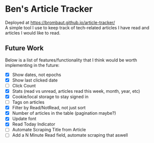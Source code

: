 # Ben's Article Tracker
Deployed at https://brombaut.github.io/article-tracker/  
A simple tool I use to keep track of tech-related articles I have read and articles I would like to read.

## Future Work
Below is a list of features/functionality that I think would be worth implementing in the future:
- [x] Show dates, not epochs
- [x] Show last clicked date
- [ ] Click Count
- [x] Stats (read vs unread, articles read this week, month, year, etc)
- [x] Cookie/local storage to stay signed in
- [ ] Tags on articles
- [x] Filter by Read/NotRead, not just sort
- [x] Number of articles in the table (pagination maybe?)
- [x] Update font
- [x] Read Today Indicator
- [ ] Automate Scraping Title from Article
- [ ] Add a N Minute Read field, automate scraping that aswell
